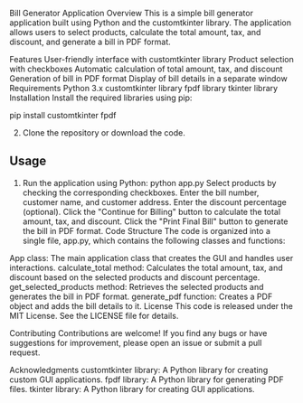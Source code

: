 Bill Generator Application
Overview
This is a simple bill generator application built using Python and the customtkinter library. The application allows users to select products, calculate the total amount, tax, and discount, and generate a bill in PDF format.

Features
User-friendly interface with customtkinter library
Product selection with checkboxes
Automatic calculation of total amount, tax, and discount
Generation of bill in PDF format
Display of bill details in a separate window
Requirements
Python 3.x
customtkinter library
fpdf library
tkinter library
Installation
Install the required libraries using pip:

pip install customtkinter fpdf

2.  Clone the repository or download the code.

**Usage**
-----

1.  Run the application using Python:
python app.py
Select products by checking the corresponding checkboxes.
Enter the bill number, customer name, and customer address.
Enter the discount percentage (optional).
Click the "Continue for Billing" button to calculate the total amount, tax, and discount.
Click the "Print Final Bill" button to generate the bill in PDF format.
Code Structure
The code is organized into a single file, app.py, which contains the following classes and functions:

App class: The main application class that creates the GUI and handles user interactions.
calculate_total method: Calculates the total amount, tax, and discount based on the selected products and discount percentage.
get_selected_products method: Retrieves the selected products and generates the bill in PDF format.
generate_pdf function: Creates a PDF object and adds the bill details to it.
License
This code is released under the MIT License. See the LICENSE file for details.

Contributing
Contributions are welcome! If you find any bugs or have suggestions for improvement, please open an issue or submit a pull request.

Acknowledgments
customtkinter library: A Python library for creating custom GUI applications.
fpdf library: A Python library for generating PDF files.
tkinter library: A Python library for creating GUI applications.
